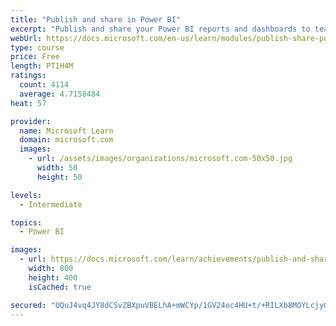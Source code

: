 ```yaml
---
title: "Publish and share in Power BI"
excerpt: "Publish and share your Power BI reports and dashboards to teammates in your organization or to everyone on the web."
webUrl: https://docs.microsoft.com/en-us/learn/modules/publish-share-power-bi/
type: course
price: Free
length: PT1H4M
ratings:
  count: 4114
  average: 4.7158484
heat: 57

provider:
  name: Microsoft Learn
  domain: microsoft.com
  images:
    - url: /assets/images/organizations/microsoft.com-50x50.jpg
      width: 50
      height: 50

levels:
  - Intermediate

topics:
  - Power BI

images:
  - url: https://docs.microsoft.com/learn/achievements/publish-and-share-with-power-bi-desktop-social.png
    width: 800
    height: 400
    isCached: true

secured: "UQuJ4vq4JY8dCSvZBXpuVBELhA+mWCYp/1GV24oc4HU+t/+RILXb8MOYLcjyGOcV91eTxIMw8gXMWHGVwtfHHNa7huPvnQ60zjPw44pQj7CTj45THmX9k41z02GHmGArOneUWmKcdPSdalWZiArspL2PG9wbMxtM+/uCtBmBV7ZGPYMUfPm6yIbmXvUmmkBA+4xFH5ZWr1V7cTqHyfPp7I2Vn4lJcFBdmGFn4W5eW+iSWpeAen2lC4HFn1Zz4mqPQdum2LWda37tClXPkgb5u1WoVFsS/qQg20vd38KEcg7kzXf78T4pQwQN6F+bxWvj/PsX3s44L/TjoUZJB3Ybjx0IG813GdOEfEc5rDsXmQAM5B/wXRuEpUFlFm49PFfLWv5LBIR8tG/CAmSKSICH/RxJvLvEYuXUUIzp4fo+Whg=;ErCDerBLhZ/B6Y2a1ucbGg=="
---
```



